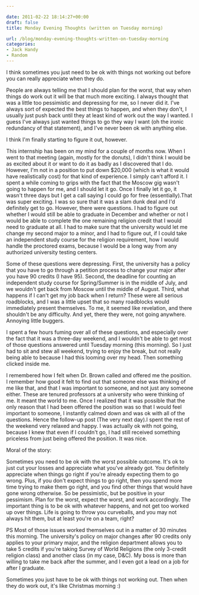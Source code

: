 ```yaml
---

date: 2011-02-22 18:14:27+00:00
draft: false
title: Monday Evening Thoughts (written on Tuesday morning)

url: /blog/monday-evening-thoughts-written-on-tuesday-morning
categories:
- Jack Handy
- Random
---
```


I think sometimes you just need to be ok with things not working out before you can really appreciate when they do.




People are always telling me that I should plan for the worst, that way when things do work out it will be that much more exciting. I always thought that was a little too pessimistic and depressing for me, so I never did it. I've always sort of expected the best things to happen, and when they don't, I usually just push back until they at least kind of work out the way I wanted. I guess I've always just wanted things to go they way I want (oh the ironic redundancy of that statement), and I've never been ok with anything else.




I think I'm finally starting to figure it out, however.




This internship has been on my mind for a couple of months now. When I went to that meeting (again, mostly for the donuts), I didn't think I would be as excited about it or want to do it as badly as I discovered that I do. However, I'm not in a position to put down $20,000 (which is what it would have realistically cost) for that kind of experience. I simply can't afford it. I spent a while coming to grips with the fact that the Moscow gig wasn't going to happen for me, and I should let it go. Once I finally let it go, it wasn't three days but I get a call saying I could go for free (essentially).That was super exciting. I was so sure that it was a slam dunk deal and I'd definitely get to go. However, there were questions. I had to figure out whether I would still be able to graduate in December and whether or not I would be able to complete the one remaining religion credit that I would need to graduate at all. I had to make sure that the university would let me change my second major to a minor, and I had to figure out, if I could take an independent study course for the religion requirement, how I would handle the proctored exams, because I would be a long way from any authorized university testing centers.




Some of these questions were depressing. First, the university has a policy that you have to go through a petition process to change your major after you have 90 credits (I have 95). Second, the deadline for counting an independent study course for Spring/Summer is in the middle of July, and we wouldn't get back from Moscow until the middle of August. Third, what happens if I can't get my job back when I return? These were all serious roadblocks, and I was a little upset that so many roadblocks would immediately present themselves. To me, it seemed like revelation, and there shouldn't be any difficulty. And yet, there they were, not going anywhere. Annoying little buggers.




I spent a few hours fuming over all of these questions, and especially over the fact that it was a three-day weekend, and I wouldn't be able to get most of those questions answered until Tuesday morning (this morning). So I just had to sit and stew all weekend, trying to enjoy the break, but not really being able to because I had this looming over my head. Then something clicked inside me.




I remembered how I felt when Dr. Brown called and offered me the position. I remember how good it felt to find out that someone else was thinking of me like that, and that I was important to someone, and not just any someone either. These are tenured professors at a university who were thinking of me. It meant the world to me. Once I realized that it was possible that the only reason that I had been offered the position was so that I would feel important to someone, I instantly calmed down and was ok with all of the questions. Hence the follow-up post (The very next day).I spent the rest of the weekend very relaxed and happy. I was actually ok with not going, because I knew that even if I couldn't go, I had still received something priceless from just being offered the position. It was nice.




Moral of the story:




Sometimes you need to be ok with the worst possible outcome. It's ok to just cut your losses and appreciate what you've already got. You definitely appreciate when things go right if you're already expecting them to go wrong. Plus, if you don't expect things to go right, then you spend more time trying to make them go right, and you find other things that would have gone wrong otherwise. So be pessimistic, but be positive in your pessimism. Plan for the worst, expect the worst, and work accordingly. The important thing is to be ok with whatever happens, and not get too worked up over things. Life is going to throw you curveballs, and you may not always hit them, but at least you're on a team, right?




PS Most of those issues worked themselves out in a matter of 30 minutes this morning. The university's policy on major changes after 90 credits only applies to your primary major, and the religion department allows you to take 5 credits if you're taking Survey of World Religions (the only 3-credit religion class) and another class (in my case, D&C). My boss is more than willing to take me back after the summer, and I even got a lead on a job for after I graduate.




Sometimes you just have to be ok with things not working out. Then when they do work out, it's like Christmas morning :) 
